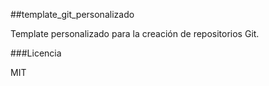 ##template_git_personalizado

Template personalizado para la creación de repositorios Git.

###Licencia

MIT
